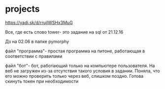 # projects
https://yadi.sk/d/rrujlWSHx3MuG


Все, где есть слово tower- это задание на sql от 21.12.16

Дз на 02.06 в папке pymorphy

файл "программа"- простая программа на питоне, работающая в соответствии с правилами 

файл "бот"- бот, работающий только на компьютере пользователя. На веб не загружен из-за отсутствия такого условия в задании. Поняла, что его можно проверить только через веб, слишком поздно. Готова скинуть токен при необходимости
